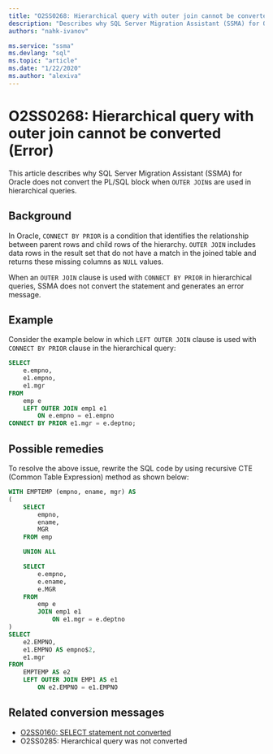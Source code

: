 ```yaml
---
title: "O2SS0268: Hierarchical query with outer join cannot be converted (Error)"
description: "Describes why SQL Server Migration Assistant (SSMA) for Oracle does not convert the PL/SQL block when outer joins are used in hierarchical queries."
authors: "nahk-ivanov"

ms.service: "ssma"
ms.devlang: "sql"
ms.topic: "article"
ms.date: "1/22/2020"
ms.author: "alexiva"
---
```


# O2SS0268: Hierarchical query with outer join cannot be converted (Error)

This article describes why SQL Server Migration Assistant (SSMA) for Oracle does not convert the PL/SQL block when `OUTER JOIN`s are used in hierarchical queries.

## Background

In Oracle, `CONNECT BY PRIOR` is a condition that identifies the relationship between parent rows and child rows of the hierarchy. `OUTER JOIN` includes data rows in the result set that do not have a match in the joined table and returns these missing columns as `NULL` values.

When an `OUTER JOIN` clause is used with `CONNECT BY PRIOR` in hierarchical queries, SSMA does not convert the statement and generates an error message.

## Example

Consider the example below in which `LEFT OUTER JOIN` clause is used with `CONNECT BY PRIOR` clause in the hierarchical query:

```sql
SELECT
    e.empno,
    e1.empno,
    e1.mgr
FROM
    emp e
    LEFT OUTER JOIN emp1 e1
        ON e.empno = e1.empno
CONNECT BY PRIOR e1.mgr = e.deptno;
```

## Possible remedies

To resolve the above issue, rewrite the SQL code by using recursive CTE (Common Table Expression) method as shown below:

```sql
WITH EMPTEMP (empno, ename, mgr) AS
(
    SELECT
        empno,
        ename,
        MGR
    FROM emp

    UNION ALL

    SELECT
        e.empno,
        e.ename,
        e.MGR
    FROM
        emp e
        JOIN emp1 e1
            ON e1.mgr = e.deptno
)
SELECT
    e2.EMPNO,
    e1.EMPNO AS empno$2,
    e1.mgr
FROM
    EMPTEMP AS e2
    LEFT OUTER JOIN EMP1 AS e1
        ON e2.EMPNO = e1.EMPNO
```

## Related conversion messages

* [O2SS0160: SELECT statement not converted](o2ss0160.md)
* O2SS0285: Hierarchical query was not converted
